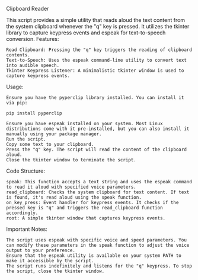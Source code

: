 Clipboard Reader

This script provides a simple utility that reads aloud the text content from the system clipboard whenever the "q" key is pressed. It utilizes the tkinter library to capture keypress events and espeak for text-to-speech conversion.
Features:

    Read Clipboard: Pressing the "q" key triggers the reading of clipboard contents.
    Text-to-Speech: Uses the espeak command-line utility to convert text into audible speech.
    Tkinter Keypress Listener: A minimalistic tkinter window is used to capture keypress events.

Usage:

    Ensure you have the pyperclip library installed. You can install it via pip:

    pip install pyperclip

    Ensure you have espeak installed on your system. Most Linux distributions come with it pre-installed, but you can also install it manually using your package manager.
    Run the script.
    Copy some text to your clipboard.
    Press the "q" key. The script will read the content of the clipboard aloud.
    Close the tkinter window to terminate the script.

Code Structure:

    speak: This function accepts a text string and uses the espeak command to read it aloud with specified voice parameters.
    read_clipboard: Checks the system clipboard for text content. If text is found, it's read aloud using the speak function.
    on_key_press: Event handler for keypress events. It checks if the pressed key is "q" and triggers the read_clipboard function accordingly.
    root: A simple tkinter window that captures keypress events.

Important Notes:

    The script uses espeak with specific voice and speed parameters. You can modify these parameters in the speak function to adjust the voice output to your preference.
    Ensure that the espeak utility is available on your system PATH to make it accessible by the script.
    The script runs indefinitely and listens for the "q" keypress. To stop the script, close the tkinter window.
